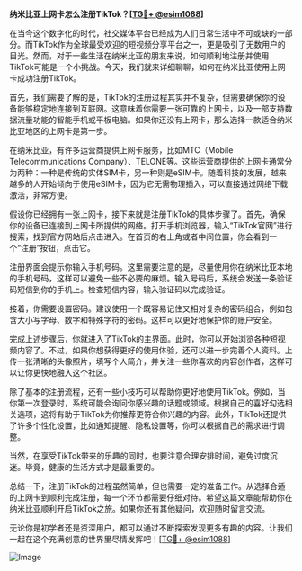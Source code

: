 **纳米比亚上网卡怎么注册TikTok？[[TG💪+ @esim1088](https://t.me/s/esim1088)]**

在当今这个数字化的时代，社交媒体平台已经成为人们日常生活中不可或缺的一部分。而TikTok作为全球最受欢迎的短视频分享平台之一，更是吸引了无数用户的目光。然而，对于一些生活在纳米比亚的朋友来说，如何顺利地注册并使用TikTok可能是一个小挑战。今天，我们就来详细聊聊，如何在纳米比亚使用上网卡成功注册TikTok。

首先，我们需要了解的是，TikTok的注册过程其实并不复杂，但需要确保你的设备能够稳定地连接到互联网。这意味着你需要一张可靠的上网卡，以及一部支持数据流量功能的智能手机或平板电脑。如果你还没有上网卡，那么选择一款适合纳米比亚地区的上网卡是第一步。

在纳米比亚，有许多运营商提供上网卡服务，比如MTC（Mobile Telecommunications Company）、TELONE等。这些运营商提供的上网卡通常分为两种：一种是传统的实体SIM卡，另一种则是eSIM卡。随着科技的发展，越来越多的人开始倾向于使用eSIM卡，因为它无需物理插入，可以直接通过网络下载激活，非常方便。

假设你已经拥有一张上网卡，接下来就是注册TikTok的具体步骤了。首先，确保你的设备已连接到上网卡所提供的网络。打开手机浏览器，输入“TikTok官网”进行搜索，找到官方网站后点击进入。在首页的右上角或者中间位置，你会看到一个“注册”按钮，点击它。

注册界面会提示你输入手机号码。这里需要注意的是，尽量使用你在纳米比亚本地的手机号码，这样可以避免一些不必要的麻烦。输入号码后，系统会发送一条验证码短信到你的手机上。检查短信内容，输入验证码以完成验证。

接着，你需要设置密码。建议使用一个既容易记住又相对复杂的密码组合，例如包含大小写字母、数字和特殊字符的密码。这样可以更好地保护你的账户安全。

完成上述步骤后，你就进入了TikTok的主界面。此时，你可以开始浏览各种短视频内容了。不过，如果你想获得更好的使用体验，还可以进一步完善个人资料。上传一张清晰的头像照片，填写个人简介，并关注一些你喜欢的内容创作者，这样可以让你更快地融入这个社区。

除了基本的注册流程，还有一些小技巧可以帮助你更好地使用TikTok。例如，当你第一次登录时，系统可能会询问你感兴趣的话题或领域。根据自己的喜好勾选相关选项，这将有助于TikTok为你推荐更符合你兴趣的内容。此外，TikTok还提供了许多个性化设置，比如通知提醒、隐私设置等，你可以根据自己的需求进行调整。

当然，在享受TikTok带来的乐趣的同时，也要注意合理安排时间，避免过度沉迷。毕竟，健康的生活方式才是最重要的。

总结一下，注册TikTok的过程虽然简单，但也需要一定的准备工作。从选择合适的上网卡到顺利完成注册，每一个环节都需要仔细对待。希望这篇文章能帮助你在纳米比亚顺利开启TikTok之旅。如果你还有其他疑问，欢迎随时留言交流。

无论你是初学者还是资深用户，都可以通过不断探索发现更多有趣的内容。让我们一起在这个充满创意的世界里尽情发挥吧！[[TG💪+ @esim1088](https://t.me/s/esim1088)]

![Image](https://i.postimg.cc/4NQfJmqS/Snipaste-2025-05-13-00-14-12.png)
